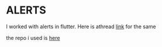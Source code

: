 # ALERTS

I worked with alerts in flutter. Here is athread [link](https://twitter.com/Kkipngeno_koech/status/1694656003030028672?s=20) for the same

the repo i used is [here](https://github.com/kkipngenokoech/FlutterBook)